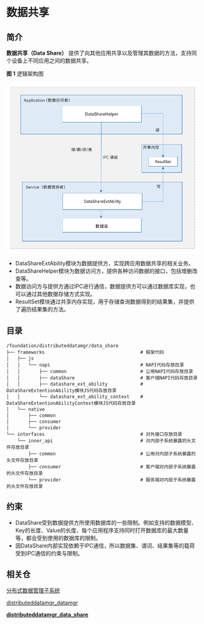# 数据共享

## 简介

**数据共享（Data Share）** 提供了向其他应用共享以及管理其数据的方法，支持同个设备上不同应用之间的数据共享。

**图 1**  逻辑架构图

![](figures/zh-cn_dataShare.png)

- DataShareExtAbility模块为数据提供方，实现跨应用数据共享的相关业务。
- DataShareHelper模块为数据访问方，提供各种访问数据的接口，包括增删改查等。
- 数据访问方与提供方通过IPC进行通信，数据提供方可以通过数据库实现，也可以通过其他数据存储方式实现。
- ResultSet模块通过共享内存实现，用于存储查询数据得到的结果集，并提供了遍历结果集的方法。

## 目录

```
/foundation/distributeddatamgr/data_share
├── frameworks                                   # 框架代码
│   ├── js
│   │   └── napi                                 # NAPI代码存放目录
│   │       ├── common                           # 公用NAPI代码存放目录
│   │       ├── dataShare                        # 客户端NAPI代码存放目录
│   │       ├── datashare_ext_ability            # DataShareExtentionAbility模块JS代码存放目录
│   │       └── datashare_ext_ability_context    # DataShareExtentionAbilityContext模块JS代码存放目录
│   └── native
│       ├── common
│       ├── consumer
│       └── provider
└── interfaces                                   # 对外接口存放目录
    └── inner_api                                # 对内部子系统暴露的头文件存放目录
        ├── common                               # 公用对内部子系统暴露的头文件存放目录
        ├── consumer                             # 客户端对内部子系统暴露的头文件存放目录
        └── provider                             # 服务端对内部子系统暴露的头文件存放目录
```




## 约束

- DataShare受到数据提供方所使用数据库的一些限制。例如支持的数据模型、Key的长度、Value的长度、每个应用程序支持同时打开数据库的最大数量等，都会受到使用的数据库的限制。
- 因DataShare内部实现依赖于IPC通信，所以数据集、谓词、结果集等的载荷受到IPC通信的约束与限制。

## 相关仓

[分布式数据管理子系统](https://gitee.com/openharmony/distributeddatamgr_data_share/blob/master/README_zh.md)

[distributeddatamgr_datamgr](https://gitee.com/openharmony/distributeddatamgr_datamgr/blob/master/README_zh.md)

[**distributeddatamgr_data_share**](https://gitee.com/openharmony/distributeddatamgr_data_share/blob/master/README_zh.md)